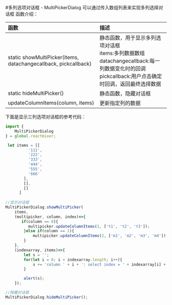 #多列选项对话框 - MultiPickerDialog
可以通过传入数组列表来实现多列选择对话框
函数介绍：

函数 | 描述
:-|:-
static showMultiPicker(items, datachangecallback, pickcallback)|静态函数，用于显示多列选项对话框<br/>items:多列数据数组<br/>datachangecallback:每一列数据变化时的回调<br/>pickcallback:用户点击确定时回调，返回最终选择数据
static hideMultiPicker()|静态函数，隐藏对话框
updateColumnItems(column, items)|更新指定列的数据


下面是显示三列选项对话框的参考代码：
```javascript
import {
    MultiPickerDialog
} = global.reactmixer;

 let items = [[
          '111',
          '222',
          '333',
          '444',
          '555',
          '666'
        ],
        [],
        []
      ]
      
//显示对话框
MultiPickerDialog.showMultiPicker(
    items,
    (multipicker, column, index)=>{
       if(column == 0){
          multipicker.updateColumnItems(1, ['t1', 't2', 't3']);
        }else if(column == 1){
            multipicker.updateColumnItems(2, ['m1', 'm2', 'm3', 'm4']);
        }
    },
    (indexarray, items)=>{
        let s = '';
        for(let i = 0; i < indexarray.length; i++){
            s += 'column ' + i + ': select index = ' + indexarray[i] + ';'
        }

        alert(s);
    });

//隐藏对话框
MultiPickerDialog.hideMultiPicker();
```

